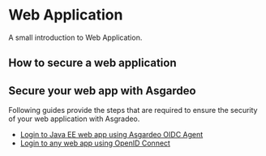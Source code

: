 # Web Application

A small introduction to Web Application.

## How to secure a web application

## Secure your web app with Asgardeo

Following guides provide the steps that are required to ensure the security of your web application with Asgradeo.

* [Login to Java EE web app using Asgardeo OIDC Agent](./web-app-oidc-java-ee.md)
* [Login to any web app using OpenID Connect](./web-app-oidc-general.md)


